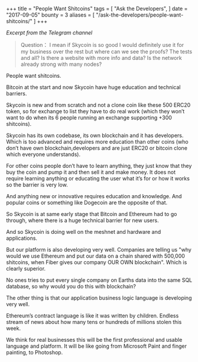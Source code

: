 +++
title = "People Want Shitcoins"
tags = [
    "Ask the Developers",
]
date = "2017-09-05"
bounty = 3
aliases = [
	"/ask-the-developers/people-want-shitcoins/"
]
+++

*Excerpt from the Telegram channel*

>Question：
I mean if Skycoin is so good I would definitely use it for my business over
the rest but where can we see the proofs? The tests and all? Is there a website
with more info and data? Is the network already strong with many nodes?

People want shitcoins.

Bitcoin at the start and now Skycoin have huge education and technical barriers.

Skycoin is new and from scratch and not a clone coin like these 500 ERC20 token,
so for exchange to list they have to do real work (which they won’t want to do
when its 6 people running an exchange supporting +300 shitcoins).

Skycoin has its own codebase, its own blockchain and it has developers.
Which is too advanced and requires more education than other coins (who don’t
have own blockchain,developers and are just ERC20 or bitcoin clone which
everyone understands).

For other coins people don’t have to learn anything, they just know that they
buy the coin and pump it and then sell it and make money. It does not require
learning anything or educating the user what it’s for or how it works so the
barrier is very low.

And anything new or innovative requires education and knowledge. And popular
coins or something like Dogecoin are the opposite of that.

So Skycoin is at same early stage that Bitcoin and Ethereum had to go through,
where there is a huge technical barrier for new users.

And so Skycoin is doing well on the meshnet and hardware and applications.

But our platform is also developing very well. Companies are telling us
"why would we use Ethereum and put our data on a chain shared with
500,000 shitcoins, when Fiber gives our company OUR OWN blockchain".
Which is clearly superior.

No ones tries to put every single company on Earths data into the same
SQL database, so why would you do this with blockchain?

The other thing is that our application business logic language is developing
very well.

Ethereum’s contract language is like it was written by children.
Endless stream of news about how many tens or hundreds of millions stolen this
week.

We think for real businesses this will be the first professional and usable
language and platform. It will be like going from Microsoft Paint and finger
painting, to Photoshop.
